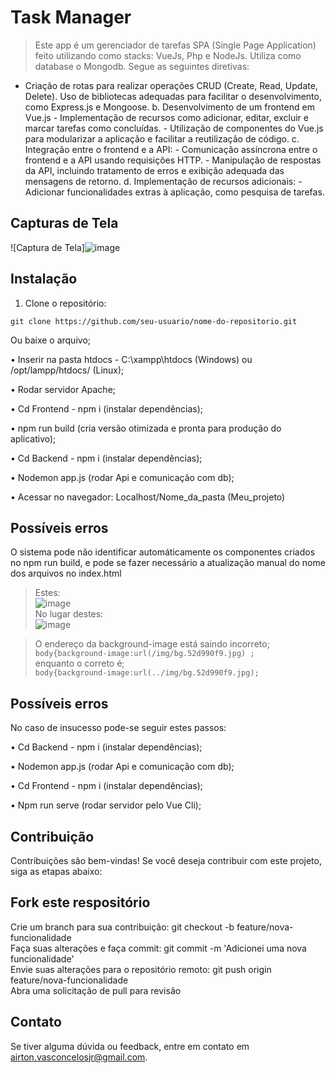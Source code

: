 # Task Manager 

> Este app é um gerenciador de tarefas SPA (Single Page Application) feito utilizando como stacks: VueJs, Php e NodeJs.
> Utiliza como database o Mongodb. 
> Segue as seguintes diretivas:
- Criação de rotas para realizar operações CRUD (Create, Read, Update, Delete).  Uso de bibliotecas adequadas para facilitar o desenvolvimento, como Express.js e Mongoose. b. Desenvolvimento de um frontend em Vue.js - Implementação de recursos como adicionar, editar, excluir e marcar tarefas como concluídas. - Utilização de componentes do Vue.js para modularizar a aplicação e facilitar a reutilização de código. c. Integração entre o frontend e a API: - Comunicação assíncrona entre o frontend e a API usando requisições HTTP. - Manipulação de respostas da API, incluindo tratamento de erros e exibição adequada das mensagens de retorno. d. Implementação de recursos adicionais: - Adicionar funcionalidades extras à aplicação, como pesquisa de tarefas.


## Capturas de Tela

![Captura de Tela]![image](https://github.com/airtonvasconcelosjr/Meu_projeto/assets/101413097/8c37dd56-3372-4839-ba1e-afe2701b2522)

## Instalação

1. Clone o repositório:
```
git clone https://github.com/seu-usuario/nome-do-repositorio.git
```
Ou baixe o arquivo; <br>

• Inserir na pasta htdocs - C:\xampp\htdocs (Windows) ou /opt/lampp/htdocs/ (Linux);<br>

• Rodar servidor Apache;<br>

• Cd Frontend - npm i (instalar dependências);<br>

• npm run build (cria versão otimizada e pronta para produção do aplicativo);<br>

• Cd Backend - npm i (instalar dependências);<br>

• Nodemon app.js (rodar Api e comunicação com db);<br>

• Acessar no navegador: Localhost/Nome_da_pasta (Meu_projeto)<br>


## Possíveis erros
O sistema pode não identificar automáticamente os componentes criados no npm run build, e pode se fazer necessário a atualização manual do nome dos arquivos no index.html <br>
> Estes:<br>
![image](https://github.com/airtonvasconcelosjr/Meu_projeto/assets/101413097/7434d3da-9f08-45e9-9d2e-1c2cfe2478ac)<br>
> No lugar destes:<br>
![image](https://github.com/airtonvasconcelosjr/Meu_projeto/assets/101413097/3d09fc9c-ec09-49ff-b82d-6983a98df2c8)<br>

 > O endereço da background-image está saindo incorreto; <br>
``` body{background-image:url(/img/bg.52d990f9.jpg) ; ```<br>
 enquanto o correto é;<br>
``` body{background-image:url(../img/bg.52d990f9.jpg); ```

## Possíveis erros
No caso de insucesso pode-se seguir estes passos: <br>

• Cd Backend - npm i (instalar dependências);<br>

• Nodemon app.js (rodar Api e comunicação com db);<br>

• Cd Frontend - npm i (instalar dependências);<br>

• Npm run serve (rodar servidor pelo Vue Cli);<br> 



## Contribuição
Contribuições são bem-vindas! Se você deseja contribuir com este projeto, siga as etapas abaixo:<br>

## Fork este respositório
Crie um branch para sua contribuição: git checkout -b feature/nova-funcionalidade <br>
Faça suas alterações e faça commit: git commit -m 'Adicionei uma nova funcionalidade'<br>
Envie suas alterações para o repositório remoto: git push origin feature/nova-funcionalidade<br>
Abra uma solicitação de pull para revisão<br>

## Contato
Se tiver alguma dúvida ou feedback, entre em contato em airton.vasconcelosjr@gmail.com.

